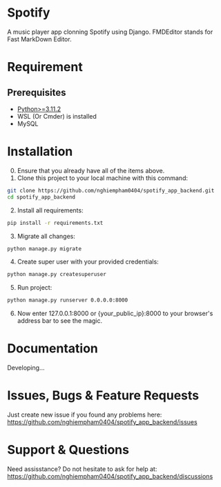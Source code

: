 # Spotify
A music player app clonning Spotify using Django. FMDEditor stands for Fast MarkDown Editor.


# Requirement

## Prerequisites
- [Python>=3.11.2](https://www.python.org/downloads/)
- WSL (Or Cmder) is installed
- MySQL 

# Installation
0. Ensure that you already have all of the items above.
1. Clone this project to your local machine with this command:
```bash
git clone https://github.com/nghiempham0404/spotify_app_backend.git
cd spotify_app_backend
```
2. Install all requirements:
```bash
pip install -r requirements.txt
```
3. Migrate all changes:
```bash
python manage.py migrate
```
4. Create super user with your provided credentials:
```bash
python manage.py createsuperuser
```
5. Run project:
```bash
python manage.py runserver 0.0.0.0:8000
```
6. Now enter 127.0.0.1:8000 or {your_public_ip}:8000 to your browser's address bar to see the magic.

# Documentation

Developing...

# Issues, Bugs & Feature Requests

Just create new issue if you found any problems here: https://github.com/nghiempham0404/spotify_app_backend/issues

# Support & Questions

Need assisstance? Do not hesitate to ask for help at: https://github.com/nghiempham0404/spotify_app_backend/discussions
